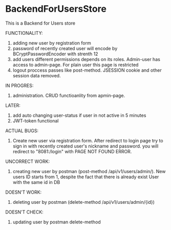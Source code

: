 # BackendForUsersStore
This is a Backend for Users store

FUNCTIONALITY:
1) adding new user by registration form
2) password of recently created user will encode by BCryptPasswordEncoder with strenth 12
3) add users different permissions depends on its roles. Admin-user has access to admin-page. For plain user this page is restricted
4) logout proccess passes like post-method. JSESSION cookie and other session data removed.

IN PROGRES:
1) administration. CRUD functioanlity from apmin-page.

LATER:
1) add auto changing user-status if user in not active in 5 minutes
2) JWT-token functional


ACTUAL BUGS:
1) Create new user via registration form. After redirect to login page try to sign in with recently created user's nickname and password. you will redirect to "8081:/login" with PAGE NOT FOUND ERROR.


UNCORRECT WORK:
1) creating new user by postman (post-method /api/v1/users/admin/). New users ID starts from 1, despite the fact that there is already exist User with the same id in DB 


DOESN'T WORK:
1) deleting user by postman (delete-method /api/v1/users/admin/{id})

DOESN'T CHECK:
1) updating user by postman delete-method 
